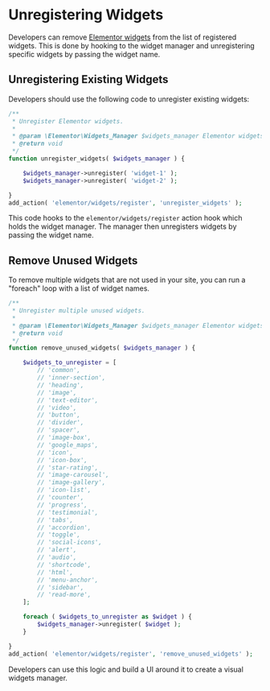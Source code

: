 # Unregistering Widgets

<Badge type="tip" vertical="top" text="Elementor Core" /> <Badge type="warning" vertical="top" text="Intermediate" />

Developers can remove [Elementor widgets](./../widgets/) from the list of registered widgets. This is done by hooking to the widget manager and unregistering specific widgets by passing the widget name.

## Unregistering Existing Widgets

Developers should use the following code to unregister existing widgets:

```php
/**
 * Unregister Elementor widgets.
 *
 * @param \Elementor\Widgets_Manager $widgets_manager Elementor widgets manager.
 * @return void
 */
function unregister_widgets( $widgets_manager ) {

	$widgets_manager->unregister( 'widget-1' );
	$widgets_manager->unregister( 'widget-2' );

}
add_action( 'elementor/widgets/register', 'unregister_widgets' );
```

This code hooks to the `elementor/widgets/register` action hook which holds the widget manager. The manager then unregisters widgets by passing the widget name.

## Remove Unused Widgets

To remove multiple widgets that are not used in your site, you can run a "foreach" loop with a list of widget names.

```php
/**
 * Unregister multiple unused widgets.
 *
 * @param \Elementor\Widgets_Manager $widgets_manager Elementor widgets manager.
 * @return void
 */
function remove_unused_widgets( $widgets_manager ) {

	$widgets_to_unregister = [
		// 'common',
		// 'inner-section',
		// 'heading',
		// 'image',
		// 'text-editor',
		// 'video',
		// 'button',
		// 'divider',
		// 'spacer',
		// 'image-box',
		// 'google_maps',
		// 'icon',
		// 'icon-box',
		// 'star-rating',
		// 'image-carousel',
		// 'image-gallery',
		// 'icon-list',
		// 'counter',
		// 'progress',
		// 'testimonial',
		// 'tabs',
		// 'accordion',
		// 'toggle',
		// 'social-icons',
		// 'alert',
		// 'audio',
		// 'shortcode',
		// 'html',
		// 'menu-anchor',
		// 'sidebar',
		// 'read-more',
	];

	foreach ( $widgets_to_unregister as $widget ) {
		$widgets_manager->unregister( $widget );
	}

}
add_action( 'elementor/widgets/register', 'remove_unused_widgets' );
```

Developers can use this logic and build a UI around it to create a visual widgets manager.
